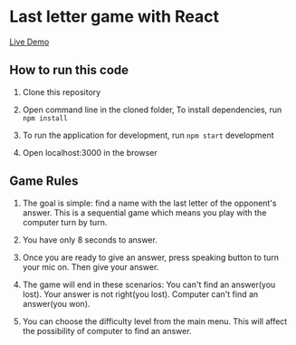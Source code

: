 # Last letter game with React

[Live Demo](https://last-letter-game-alpertt5.vercel.app/)

## How to run this code

1. Clone this repository

2. Open command line in the cloned folder,
   To install dependencies, run `npm install`

3. To run the application for development, run `npm start` development

4. Open localhost:3000 in the browser

## Game Rules

1. The goal is simple: find a name with the last letter of the opponent's answer. This is a sequential game which means you play with the computer turn by turn.

2. You have only 8 seconds to answer.

3. Once you are ready to give an answer, press speaking button to turn your mic on. Then give your answer.

4. The game will end in these scenarios: You can't find an answer(you lost). Your answer is not right(you lost). Computer can't find an answer(you won).

5. You can choose the difficulty level from the main menu. This will affect the possibility of computer to find an answer.
